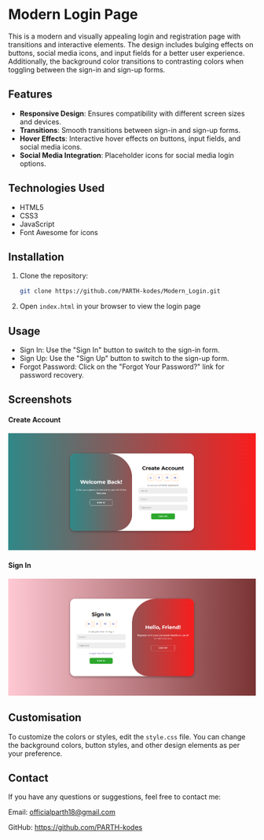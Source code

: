 # Modern Login Page

This is a modern and visually appealing login and registration page with transitions and interactive elements. The design includes bulging effects on buttons, social media icons, and input fields for a better user experience. Additionally, the background color transitions to contrasting colors when toggling between the sign-in and sign-up forms.

## Features

- **Responsive Design**: Ensures compatibility with different screen sizes and devices.
- **Transitions**: Smooth transitions between sign-in and sign-up forms.
- **Hover Effects**: Interactive hover effects on buttons, input fields, and social media icons.
- **Social Media Integration**: Placeholder icons for social media login options.

## Technologies Used

- HTML5
- CSS3
- JavaScript
- Font Awesome for icons

## Installation

1. Clone the repository:
   ```bash
   git clone https://github.com/PARTH-kodes/Modern_Login.git
   ```
2. Open `index.html` in your browser to view the login page

## Usage
- Sign In: Use the "Sign In" button to switch to the sign-in form.
- Sign Up: Use the "Sign Up" button to switch to the sign-up form.
- Forgot Password: Click on the "Forgot Your Password?" link for password recovery.

## Screenshots

#### Create Account

![Create Account](SCREENSHOTS/Create%20Account.png)

#### Sign In

![Sign In](SCREENSHOTS/Sign%20In.png)

## Customisation
To customize the colors or styles, edit the `style.css` file. You can change the background colors, button styles, and other design elements as per your preference.

## Contact

If you have any questions or suggestions, feel free to contact me:

Email: officialparth18@gmail.com

GitHub: https://github.com/PARTH-kodes